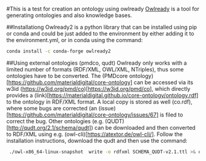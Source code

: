#This is a test for creation an ontology using owlready
[Owlready](https://owlready2.readthedocs.io) is a tool for generating ontologies and also knowledge bases. 

##Installationg
Owlready2 is a python library that can be installed using pip or conda and could be just added to the environment by either 
adding it to the environment.yml, or in conda using the command:
```bash
conda install -c conda-forge owlready2
``` 
##Using external ontologies (pmdco, qudt)
Owlready only works with a limited number of formats (RDF/XML, OWL/XML, NTriples), thus some ontologies have to be
converted. The (PMDcore ontology)[https://github.com/materialdigital/core-ontology] can be accessed via its w3id
(https://w3id.org/pmd/co)[https://w3id.org/pmd/co], which directly provides a 
(link)[https://materialdigital.github.io/core-ontology/ontology.rdf] to the ontology in RDF/XML format. A local copy is 
stored as well (co.rdf), where some bugs are corrected (an (issue)[https://github.com/materialdigital/core-ontology/issues/67]
 is filed to correct the bug. Other ontologies (e.g. (QUDT)[http://qudt.org/2.1/schema/qudt]) can be downloaded
and then converted to RDF/XML using e.g. (owl-cli)[https://atextor.de/owl-cli/]. 
Follow the installation instructions, download the qudt and then use the command:
```bash
 ./owl-x86_64-linux-snapshot  write -o rdfxml SCHEMA_QUDT-v2.1.ttl >& qudt.rdf
```

